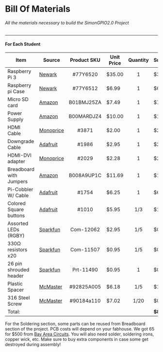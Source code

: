 Bill Of Materials
=================

###### All the materials necessary to build the SimonGPIO2.0 Project

--------------------------------------------------------------------

#### For Each Student

| Item                   | Source         | Product SKU  | Unit Price | Quantity  | Subtotal   |
| ---------------------- | -------------- |:------------:| ---------- |:---------:| ---------- |
| Raspberry Pi 3         | [Newark][1]    |    #77Y6520  | $35.00     |     1     | $35.00     |
| Raspberry pi Case      | [Newark][17]   |    #77Y6512  | $6.99      |     1     | $6.99      |
| Micro SD card          | [Amazon][14]   |  B01BMJ25ZA  | $7.49      |     1     | $7.49      |
| Power Supply           | [Amazon][15]   |  B00MARDJZ4  | $10.00     |     1     | $10.00     |
| HDMI Cable             | [Monoprice][16]|     #3871    | $2.00      |     1     | $2.00      |
| Downgrade Cable        | [Adafruit][2]  |     #1986    | $2.95      |     1     | $2.95      |
| HDMI-DVI adapter       | [Monoprice][3] |     #2029    | $2.28      |     1     | $2.28      |
| Breadboard with Jumpers| [Amazon][4]    |  B008A9UP1C  | $11.69     |     1     | $11.69     |
| Pi-Cobbler W/ Cable    | [Adafruit][5]  |    #1754     | $6.25      |     1     | $6.25      |
| Colored Square buttons | [Adafruit][7]  |    #1010     | $5.95      |    1/3    | $1.99      |
| Assorted LEDs (RGBY)   | [Sparkfun][8]  |   Com-12062  | $2.95      |    1/5    | $0.59      |
| 330Ω resistors x20     | [Sparkfun][9]  |   Com-11507  | $0.95      |    1/5    | $0.20      |
| 26 pin shrouded header | [Sparkfun][11] |   Prt-11490  | $0.95      |     1     | $0.95      |
| Plastic Spacer         | [McMaster][12] |  #92825A005  | $6.18      |    1/5    | $1.24      |
| 316 Steel Screw        | [McMaster][13] |  #90184a110  | $7.02      |    1/20   | $0.35      |
| Total:                 |                |              |            |           | **$89.97** |

[1]: http://www.newark.com/raspberry-pi/raspberrypi3-modb-1gb/sbc-raspberry-pi-3-mod-b-1gb-ram/dp/77Y6520
[2]: https://www.adafruit.com/products/1986
[3]: http://www.monoprice.com/Product?c_id=104
[4]: http://www.amazon.com/microtivity-830-point-Experiment-Breadboard-Jumper/dp/B008A9UP1C
[5]: http://www.adafruit.com/products/1754
[6]: http://www.adafruit.com/products/1986
[7]: http://www.adafruit.com/products/1010
[8]: https://www.sparkfun.com/products/12062
[9]: https://www.sparkfun.com/products/11507
[10]: http://bayareacircuits.com
[11]: https://www.sparkfun.com/products/11490
[12]: http://www.mcmaster.com/#92825a005/=xu4ogi
[13]: http://www.mcmaster.com/#90184a110/=xu4nd7
[14]: http://www.amazon.com/Kingston-microSDHC-Memory-SDC4-8GBET/dp/B00200K1TS/
[15]: http://www.amazon.com/CanaKit-Raspberry-Supply-Adapter-Charger/dp/B00MARDJZ4/
[16]: http://www.monoprice.com/product?p_id=3951
[17]: http://www.newark.com/multicomp/cbpiblox-wht/raspberry-pi-enclosure-abs-white/dp/77Y6512

 For the Soldering section, some parts can be reused from Breadboard section of the project. PCB costs will depend on your fabhouse. We got 65 for $500 from [Bay Area Circuits][10]. You will also need solder, soldering irons, copper wick, etc. Make sure to buy extra components in case some get destroyed during assembly!
